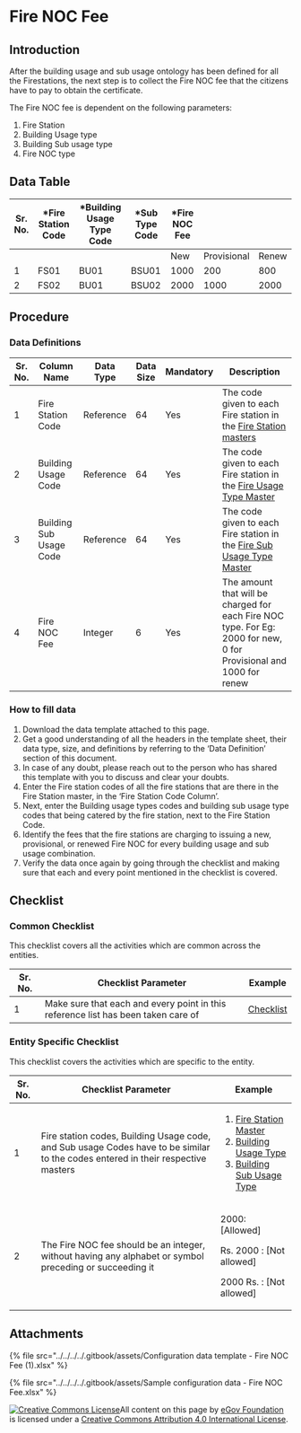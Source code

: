 # Fire NOC Fee

## Introduction <a href="#introduction" id="introduction"></a>

After the building usage and sub usage ontology has been defined for all the Firestations, the next step is to collect the Fire NOC fee that the citizens have to pay to obtain the certificate.

The Fire NOC fee is dependent on the following parameters:

1. Fire Station
2. Building Usage type
3. Building Sub usage type
4. Fire NOC type

## Data Table <a href="#data-table" id="data-table"></a>

| Sr. No. | \*Fire Station Code | \*Building Usage Type Code | \*Sub Type Code | \*Fire NOC Fee | ​           | ​     |
| ------- | ------------------- | -------------------------- | --------------- | -------------- | ----------- | ----- |
| ​       | ​                   | ​                          | ​               | New            | Provisional | Renew |
| 1       | FS01                | BU01                       | BSU01           | 1000           | 200         | 800   |
| 2       | FS02                | BU01                       | BSU02           | 2000           | 1000        | 2000  |

## Procedure <a href="#procedure" id="procedure"></a>

### Data Definitions <a href="#data-definitions" id="data-definitions"></a>

| Sr. No. | Column Name             | Data Type | Data Size | Mandatory | Description                                                                                                                                                          |
| ------- | ----------------------- | --------- | --------- | --------- | -------------------------------------------------------------------------------------------------------------------------------------------------------------------- |
| 1       | Fire Station Code       | Reference | 64        | Yes       | The code given to each Fire station in the [Fire Station masters](fire-station-master.md)​                                                                           |
| 2       | Building Usage Code     | Reference | 64        | Yes       | The code given to each Fire station in the [Fire Usage Type Master](../../online-building-plan-approval-system-obpas/obpas-master-data-templates/building-usage.md)​ |
| 3       | Building Sub Usage Code | Reference | 64        | Yes       | The code given to each Fire station in the [Fire Sub Usage Type Master](building-sub-usage-type.md)​                                                                 |
| 4       | Fire NOC Fee            | Integer   | 6         | Yes       | The amount that will be charged for each Fire NOC type. For Eg: 2000 for new, 0 for Provisional and 1000 for renew                                                   |

### How to fill data <a href="#how-to-fill-data" id="how-to-fill-data"></a>

1. Download the data template attached to this page.
2. Get a good understanding of all the headers in the template sheet, their data type, size, and definitions by referring to the ‘Data Definition’ section of this document.
3. In case of any doubt, please reach out to the person who has shared this template with you to discuss and clear your doubts.
4. Enter the Fire station codes of all the fire stations that are there in the Fire Station master, in the ‘Fire Station Code Column’.
5. Next, enter the Building usage types codes and building sub usage type codes that being catered by the fire station, next to the Fire Station Code.
6. Identify the fees that the fire stations are charging to issuing a new, provisional, or renewed Fire NOC for every building usage and sub usage combination.
7. Verify the data once again by going through the checklist and making sure that each and every point mentioned in the checklist is covered.

## Checklist <a href="#checklist" id="checklist"></a>

### Common Checklist <a href="#common-checklist" id="common-checklist"></a>

This checklist covers all the activities which are common across the entities.

| Sr. No. | Checklist Parameter                                                               | Example                                                                                                                      |
| ------- | --------------------------------------------------------------------------------- | ---------------------------------------------------------------------------------------------------------------------------- |
| 1       | Make sure that each and every point in this reference list has been taken care of | ​[Checklist](https://docs.digit.org/configure-digit/configuring-master-data-templates/module-setup/common-config/checklist)​ |

### Entity Specific Checklist <a href="#entity-specific-checklist" id="entity-specific-checklist"></a>

This checklist covers the activities which are specific to the entity.

| Sr. No. | Checklist Parameter                                                                                                              | Example                                                                                                                                                                                                                    |
| ------- | -------------------------------------------------------------------------------------------------------------------------------- | -------------------------------------------------------------------------------------------------------------------------------------------------------------------------------------------------------------------------- |
| 1       | Fire station codes, Building Usage code, and Sub usage Codes have to be similar to the codes entered in their respective masters | <ol><li>​<a href="fire-station-master.md">Fire Station Master</a>​</li><li><a href="building-usage-type.md">​Building Usage Type</a>​</li><li><a href="building-sub-usage-type.md">​Building Sub Usage Type</a>​</li></ol> |
| 2       | The Fire NOC fee should be an integer, without having any alphabet or symbol preceding or succeeding it                          | <p>2000: [Allowed]</p><p>Rs. 2000 : [Not allowed]</p><p>2000 Rs. : [Not allowed]</p>                                                                                                                                       |

## Attachments <a href="#attachments" id="attachments"></a>

{% file src="../../../../.gitbook/assets/Configuration data template - Fire NOC Fee (1).xlsx" %}

{% file src="../../../../.gitbook/assets/Sample configuration data - Fire NOC Fee.xlsx" %}

[![Creative Commons License](https://i.creativecommons.org/l/by/4.0/80x15.png)](http://creativecommons.org/licenses/by/4.0/)All content on this page by [eGov Foundation ](https://egov.org.in/)is licensed under a [Creative Commons Attribution 4.0 International License](http://creativecommons.org/licenses/by/4.0/).

